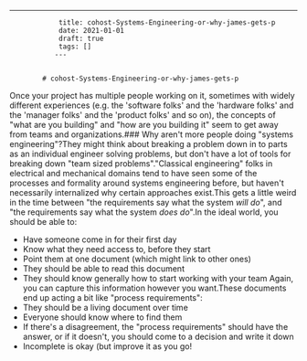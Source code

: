 ---
                title: cohost-Systems-Engineering-or-why-james-gets-p
                date: 2021-01-01    
                draft: true
                tags: []
               ---


            # cohost-Systems-Engineering-or-why-james-gets-p

Once your project has multiple people working on it, sometimes with widely different experiences (e.g. the 'software folks' and the 'hardware folks' and the 'manager folks' and the 'product folks' and so on), the concepts of "what are you building" and "how are you building it" seem to get away from teams and organizations.### Why aren't more people doing "systems engineering"?They might think about breaking a problem down in to parts as an individual engineer solving problems, but don't have a lot of tools for breaking down "team sized problems"."Classical engineering" folks in electrical and mechanical domains tend to have seen some of the processes and formality around systems engineering before, but haven't necessarily internalized why certain approaches exist.This gets a little weird in the time between "the requirements say what the system *will do*", and "the requirements say what the system *does do*".In the ideal world, you should be able to:
- Have someone come in for their first day
- Know what they need access to, before they start
- Point them at one document (which might link to other ones)
- They should be able to read this document
- They should know generally how to start working with your team
Again, you can capture this information however you want.These documents end up acting a bit like "process requirements":
- They should be a living document over time
- Everyone should know where to find them
- If there's a disagreement, the "process requirements" should have the answer, or if it doesn't, you should come to a decision and write it down
- Incomplete is okay (but improve it as you go!